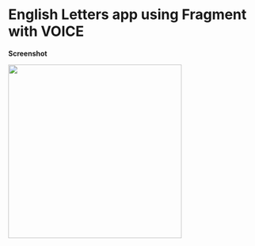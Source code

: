# English Letters app using Fragment with VOICE

**Screenshot**

<img src="https://user-images.githubusercontent.com/37112730/68314538-8313ab00-00e0-11ea-8f50-516318d6e4e4.png" width="350">
